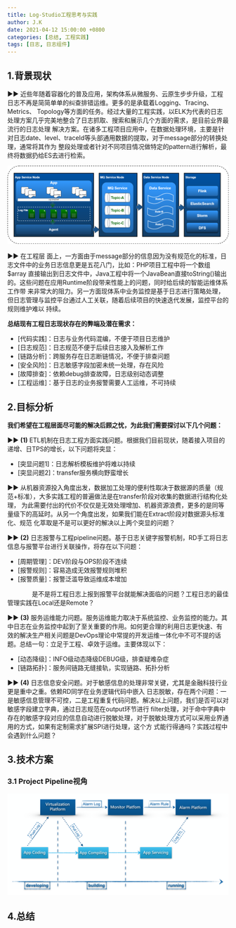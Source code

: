```yaml
---
title: Log-Studio工程思考与实践
author: J.K
date: 2021-04-12 15:00:00 +0800
categories: [总结, 工程实践]
tags: [日志, 日志组件]
---
```


## 1.背景现状

►► 近些年随着容器化的普及应用，架构体系从微服务、云原生步步升级，工程日志不再是简简单单的纠查排错运维。更多的是承载着Logging、Tracing、Metrics、
Topology等方面的任务。经过大量的工程实践，以ELK为代表的日志处理方案几乎完美地整合了日志抓取、搜索和展示几个方面的需求，是目前业界最流行的日志处理
解决方案。在诸多工程项目应用中，在数据处理环境，主要是针对日志date、level、traceId等头部通用数据的提取，对于message部分的转换处理，通常将其作为
整段处理或者针对不同项目情况做特定的pattern进行解析，最终将数据扔给ES去进行检索。

![日志收集](/assets/img/2021/log-elk-001.png "ELK")

►► 在工程层    面上，一方面由于message部分的信息因为没有规范化的标准，日志文件中的业务日志信息更是五花八门，比如：PHP项目工程中将一个数组$array
直接输出到日志文件中，Java工程中将一个JavaBean直接toString()输出的。这些问题在应用Runtime阶段带来性能上的问题，同时给后续的智能运维体系工作带
来非常大的阻力。另一方面现体系中业务监控是基于日志进行策略处理，但日志管理与监控平台通过人工关联，随着后续项目的快速迭代发展，监控平台的规则维护难以
持续。

   **总结现有工程日志现状存在的弊端及潜在需求：**

   * [代码实践]：日志与业务代码混编，不便于项目日志维护
   * [日志规范]：日志规范不便于后续日志接入及解析工作
   * [链路分析]：跨服务存在日志断链情况，不便于排查问题
   * [安全风险]：日志敏感字段加密未统一处理，存在风险
   * [故障排查]：依赖debug排查故障，日志级别动态调整
   * [工程运维]：基于日志的业务报警需要人工运维，不可持续

## 2.目标分析

**我们希望在工程层面尽可能的解决后顾之忧，为此我们需要探讨以下几个问题：**

►► **(1)** ETL机制在日志工程方面实践问题。根据我们目前现状，随着接入项目的递增、日TPS的增长，以下问题将突显：
   * [突显问题1]：日志解析模板维护将难以持续
   * [突显问题2]：transfer服务横向野蛮增长

►► 从机器资源投入角度出发，数据加工处理的便利性取决于数据源的质量（规范+标准），大多实践工程的普遍做法是在transfer阶段对收集的数据进行结构化处理，
为此需要付出的代价不仅仅是无效处理增加、机器资源浪费，更多的是同等量级下的高延时。从另一个角度出发，如果我们能在Extract阶段对数据源头标准化、规范
化萃取是不是可以更好的解决以上两个突显的问题？

►► **(2)** 日志报警与工程pipeline问题。基于日志关键字报警机制，RD手工将日志信息与报警平台进行关联操作，将存在以下问题：
   * [周期管理]：DEV阶段与OPS阶段不连续
   * [报警规则]：容易造成无效报警规则堆积
   * [报警质量]：报警泛滥导致运维成本增加

&emsp;&emsp;&emsp;&emsp;是不是将工程日志上报到报警平台就能解决面临的问题？工程日志的最佳管理实践在Local还是Remote？

►► **(3)** 服务运维能力问题。服务运维能力取决于系统监控、业务监控的能力。其中日志在业务监控中起到了至关重要的作用。如何更合理的利用日志更快速、有
效的解决生产相关问题是DevOps理论中常提的开发运维一体化中不可不提的话题。总结一句：立足于工程、卓效于运维。主要体现以下：
   * [动态降级]：INFO级动态降级DEBUG级，排查疑难杂症
   * [链路拓扑]：服务间链路无缝接轨，实现链路、拓扑分析

►► **(4)** 日志信息安全问题。对于敏感信息的处理非常关键，尤其是金融科技行业更是重中之重。依赖RD同学在业务逻辑代码中嵌入
日志脱敏，存在两个问题：一是敏感信息管理不可控，二是工程重复代码问题。解决以上问题，我们是否可以对敏感字段建立字典，通过日志规范在output环节进行
filter处理，对于命中字典中存在的敏感字段对应的信息自动进行脱敏处理，对于脱敏处理方式可以采用业界通用的方式，如果有定制需求扩展SPI进行处理，这个方
式能行得通吗？实践过程中会遇到什么问题？

## 3.技术方案
### 3.1 Project Pipeline视角

![日志与project pipeline](/assets/img/2021/log-pipeline.png "log-pipeline")




## 4.总结


